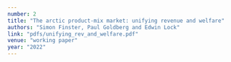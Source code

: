 ```yaml
---
number: 2
title: "The arctic product-mix market: unifying revenue and welfare"
authors: "Simon Finster, Paul Goldberg and Edwin Lock"
link: "pdfs/unifying_rev_and_welfare.pdf"
venue: "working paper"
year: "2022"
---
```


